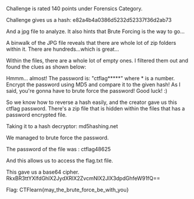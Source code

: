 Challenge is rated 140 points under Forensics Category.

Challenge gives us a hash:
e82a4b4a0386d5232d52337f36d2ab73

And a jpg file to analyze. It also hints that Brute Forcing is the way to go...

A binwalk of the JPG file reveals that there are whole lot of zip folders within it.
There are hundreds...which is great...

Within the files, there are a whole lot of empty ones. I filtered them out and found the clues as shown below:

Hmmm... almost!
The password is: "ctflag*****" where * is a number.
Encrypt the password using MD5 and compare it to the given hash!
As I said, you're gonna have to brute force the password!
Good luck! :)

So we know how to reverse a hash easily, and the creator gave us this ctflag password.
There's a zip file that is hidden within the files that has a password encrypted file.

Taking it to a hash decryptor:
md5hashing.net

We managed to brute force the password.

The password of the file was :
ctflag48625

And this allows us to access the flag.txt file.

This gave us a base64 cipher.
RkxBR3ttYXlfdGhlX2JydXRlX2ZvcmNlX2JlX3dpdGhfeW91fQ==

Flag: CTFlearn{may_the_brute_force_be_with_you}
